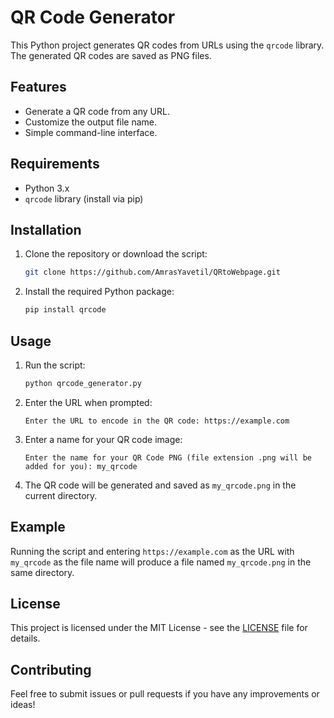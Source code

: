 # QR Code Generator

This Python project generates QR codes from URLs using the `qrcode` library. The generated QR codes are saved as PNG files.

## Features

- Generate a QR code from any URL.
- Customize the output file name.
- Simple command-line interface.

## Requirements

- Python 3.x
- `qrcode` library (install via pip)

## Installation

1. Clone the repository or download the script:

    ```bash
    git clone https://github.com/AmrasYavetil/QRtoWebpage.git
    ```

2. Install the required Python package:

    ```bash
    pip install qrcode
    ```

## Usage

1. Run the script:

    ```bash
    python qrcode_generator.py
    ```

2. Enter the URL when prompted:

    ```
    Enter the URL to encode in the QR code: https://example.com
    ```

3. Enter a name for your QR code image:

    ```
    Enter the name for your QR Code PNG (file extension .png will be added for you): my_qrcode
    ```

4. The QR code will be generated and saved as `my_qrcode.png` in the current directory.

## Example

Running the script and entering `https://example.com` as the URL with `my_qrcode` as the file name will produce a file named `my_qrcode.png` in the same directory.

## License

This project is licensed under the MIT License - see the [LICENSE](LICENSE) file for details.

## Contributing

Feel free to submit issues or pull requests if you have any improvements or ideas!
